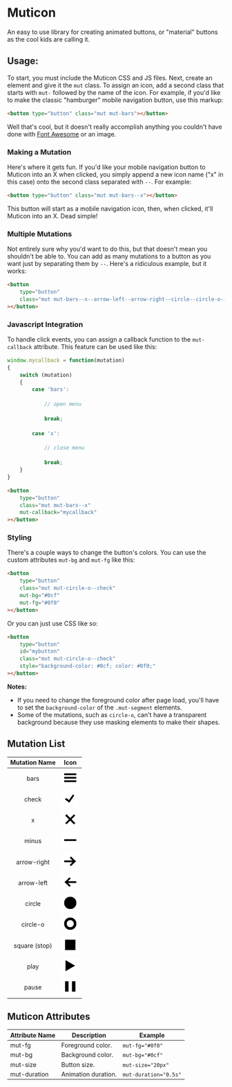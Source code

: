 # Muticon
An easy to use library for creating animated buttons, or "material" buttons as the cool kids are calling it.


## Usage:

To start, you must include the Muticon CSS and JS files. Next, create an element and give it the `mut` class. To assign an icon, add a second class that starts with `mut-` followed by the name of the icon. For example, if you'd like to make the classic "hamburger" mobile navigation button, use this markup:

```html
<button type="button" class="mut mut-bars"></button>
```

Well that's cool, but it doesn't really accomplish anything you couldn't have done with [Font Awesome](http://fontawesome.io/) or an image.


### Making a Mutation

Here's where it gets fun. If you'd like your mobile navigation button to Muticon into an X when clicked, you simply append a new icon name ("x" in this case) onto the second class separated with `--`. For example:

```html
<button type="button" class="mut mut-bars--x"></button>
```

This button will start as a mobile navigation icon, then, when clicked, it'll Muticon into an X. Dead simple!


### Multiple Mutations

Not entirely sure why you'd want to do this, but that doesn't mean you shouldn't be able to. You can add as many mutations to a button as you want just by separating them by `--`. Here's a ridiculous example, but it works:

```html
<button
	type="button"
	class="mut mut-bars--x--arrow-left--arrow-right--circle--circle-o--check--minus"
></button>
```


### Javascript Integration

To handle click events, you can assign a callback function to the `mut-callback` attribute. This feature can be used like this:

```javascript
window.mycallback = function(mutation)
{
	switch (mutation)
	{
		case 'bars':
		
			// open menu
			
			break;
		
		case 'x':
		
			// close menu
			
			break;
	}
}
```

```html
<button
	type="button"
	class="mut mut-bars--x"
	mut-callback="mycallback"
></button>
```


### Styling

There's a couple ways to change the button's colors. You can use the custom attributes `mut-bg` and `mut-fg` like this:

```html
<button
	type="button"
	class="mut mut-circle-o--check"
	mut-bg="#0cf"
	mut-fg="#0f0"
></button>
```

Or you can just use CSS like so:

```html
<button
	type="button"
	id="mybutton"
	class="mut mut-circle-o--check"
	style="background-color: #0cf; color: #0f0;"
></button>
```

**Notes:**
* If you need to change the foreground color after page load, you'll have to set the `background-color` of the `.mut-segment` elements.
* Some of the mutations, such as `circle-o`, can't have a transparent background because they use masking elements to make their shapes.


## Mutation List
|Mutation Name	|Icon			|
|:-------------:|:-------------:|
|bars			|![bars]		|
|check			|![check]		|
|x				|![x]			|
|minus			|![minus]		|
|arrow-right	|![arrow-right]	|
|arrow-left		|![arrow-left]	|
|circle			|![circle]		|
|circle-o		|![circle-o]	|
|square (stop)	|![square]		|
|play			|![play]		|
|pause			|![pause]		|

[bars]: images/bars.png
[check]: images/check.png
[x]: images/x.png
[minus]: images/minus.png
[arrow-right]: images/arrow-right.png
[arrow-left]: images/arrow-left.png
[circle]: images/circle.png
[circle-o]: images/circle-o.png
[square]: images/square.png
[play]: images/play.png
[pause]: images/pause.png


## Muticon Attributes
|Attribute Name	|Description		|Example				|
|---------------|-------------------|-----------------------|
|mut-fg			|Foreground color.	|`mut-fg="#0f0"`		|
|mut-bg			|Background color.	|`mut-bg="#0cf"`		|
|mut-size		|Button size.		|`mut-size="20px"`		|
|mut-duration	|Animation duration.|`mut-duration="0.5s"`	|

















